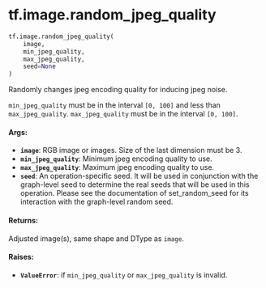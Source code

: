 <div itemscope itemtype="http://developers.google.com/ReferenceObject">
<meta itemprop="name" content="tf.image.random_jpeg_quality" />
<meta itemprop="path" content="Stable" />
</div>

# tf.image.random_jpeg_quality

``` python
tf.image.random_jpeg_quality(
    image,
    min_jpeg_quality,
    max_jpeg_quality,
    seed=None
)
```

Randomly changes jpeg encoding quality for inducing jpeg noise.

`min_jpeg_quality` must be in the interval `[0, 100]` and less than
`max_jpeg_quality`.
`max_jpeg_quality` must be in the interval `[0, 100]`.

#### Args:

* <b>`image`</b>: RGB image or images. Size of the last dimension must be 3.
* <b>`min_jpeg_quality`</b>: Minimum jpeg encoding quality to use.
* <b>`max_jpeg_quality`</b>: Maximum jpeg encoding quality to use.
* <b>`seed`</b>: An operation-specific seed. It will be used in conjunction with the
    graph-level seed to determine the real seeds that will be used in this
    operation. Please see the documentation of set_random_seed for its
    interaction with the graph-level random seed.


#### Returns:

Adjusted image(s), same shape and DType as `image`.


#### Raises:

* <b>`ValueError`</b>: if `min_jpeg_quality` or `max_jpeg_quality` is invalid.